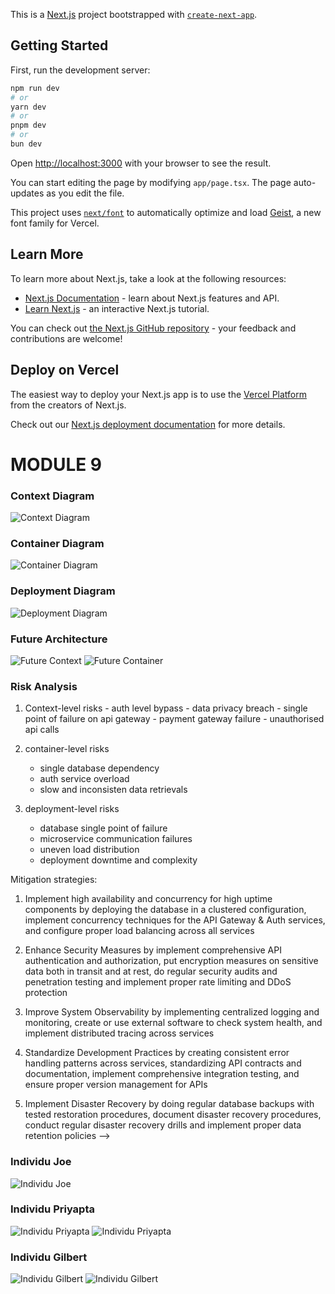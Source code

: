 This is a [Next.js](https://nextjs.org) project bootstrapped with [`create-next-app`](https://nextjs.org/docs/app/api-reference/cli/create-next-app).

## Getting Started

First, run the development server:

```bash
npm run dev
# or
yarn dev
# or
pnpm dev
# or
bun dev
```

Open [http://localhost:3000](http://localhost:3000) with your browser to see the result.

You can start editing the page by modifying `app/page.tsx`. The page auto-updates as you edit the file.

This project uses [`next/font`](https://nextjs.org/docs/app/building-your-application/optimizing/fonts) to automatically optimize and load [Geist](https://vercel.com/font), a new font family for Vercel.

## Learn More

To learn more about Next.js, take a look at the following resources:

- [Next.js Documentation](https://nextjs.org/docs) - learn about Next.js features and API.
- [Learn Next.js](https://nextjs.org/learn) - an interactive Next.js tutorial.

You can check out [the Next.js GitHub repository](https://github.com/vercel/next.js) - your feedback and contributions are welcome!

## Deploy on Vercel

The easiest way to deploy your Next.js app is to use the [Vercel Platform](https://vercel.com/new?utm_medium=default-template&filter=next.js&utm_source=create-next-app&utm_campaign=create-next-app-readme) from the creators of Next.js.

Check out our [Next.js deployment documentation](https://nextjs.org/docs/app/building-your-application/deploying) for more details.

# MODULE 9

### Context Diagram
![Context Diagram](./public/tutorial/ContextDiagram.png)

### Container Diagram
![Container Diagram](./public/tutorial/ContainerDiagram.png)

### Deployment Diagram
![Deployment Diagram](./public/tutorial/DeploymentDiagram.png)

### Future Architecture
![Future Context](./public/tutorial/FutureContext.png)
![Future Container](./public/tutorial/FutureContainer.png)

### Risk Analysis
 1.  Context-level risks
    - auth level bypass
    - data privacy breach
    - single point of failure on api gateway
    - payment gateway failure
    - unauthorised api calls

2.  container-level risks
    - single database dependency
    - auth service overload
    - slow and inconsisten data retrievals

3.  deployment-level risks
    - database single point of failure
    - microservice communication failures
    - uneven load distribution
    - deployment downtime and complexity

Mitigation strategies:

1. Implement high availability and concurrency for high uptime components by deploying the database in a clustered configuration, implement concurrency techniques for the API Gateway & Auth services, and configure proper load balancing across all services

2. Enhance Security Measures by implement comprehensive API authentication and authorization, put encryption measures on sensitive data both in transit and at rest, do regular security audits and penetration testing and implement proper rate limiting and DDoS protection

3. Improve System Observability by implementing centralized logging and monitoring, create or use external software to check system health, and implement distributed tracing across services

4. Standardize Development Practices by creating consistent error handling patterns across services, standardizing API contracts and documentation, implement comprehensive integration testing, and ensure proper version management for APIs

5. Implement Disaster Recovery by doing regular database backups with tested restoration procedures, document disaster recovery procedures, conduct regular disaster recovery drills and implement proper data retention policies -->

### Individu Joe
![Individu Joe](./public/tutorial/IndividuJoe.png)

### Individu Priyapta
![Individu Priyapta](./public/tutorial/Individu_apta_1.png)
![Individu Priyapta](./public/tutorial/Individu_apta_2.png)


### Individu Gilbert
![Individu Gilbert](./public/tutorial/IndividuGilbert1.jpg)
![Individu Gilbert](./public/tutorial/IndividuGilbert2.jpg)